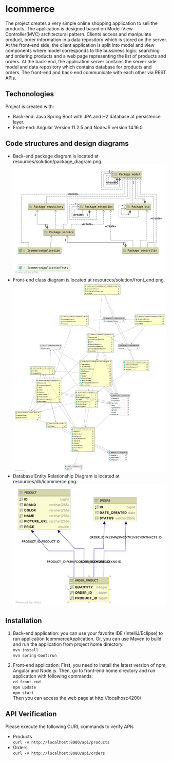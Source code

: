 # Icommerce
The project creates a very simple online shopping application to sell the products. The application is designed based on 
Model-View-Controller(MVC) architectural pattern. Clients access and manipulate product, order information in a data repository which is stored
on the server. At the front-end side, the client application is split into model and view components where model corresponds to the
bussiness logic: searching and ordering products and a web page representing the list of products and orders. At the back-end, 
the application server contains the server side model and data repository which contains database for products and orders.
The front-end and back-end communicate with each other via REST APIs.    

## Techonologies
Project is created with:
* Back-end: Java Spring Boot with JPA and H2 database at persistence layer.  
* Front-end: Angular Version 11.2.5 and NodeJS version 14.16.0    

## Code structures and design diagrams
* Back-end package diagram is located at resources/solution/package_diagram.png.  
![alt text](./resources/solution/package_diagram.png?raw=true)
* Front-end class diagram is located at resources/solution/front_end.png.  
![alt text](./resources/solution/front_end.png?raw=true)
* Database Entity Relationship Diagram is located at resources/db/icommerce.png.  
![alt text](./resources/db/icommerce.png?raw=true)
 
## Installation 
1. Back-end application: you can use your favorite IDE (IntelliJ/Eclipse) to run application IcommerceApplication.
Or, you can use Maven to build and run the application from project home directory.  
    `mvn install`  
    `mvn spring-boot:run`
      
2. Front-end application: First, you need to install the latest version of npm, Angular and Node.js. Then, go to front-end 
home directory and run application with following commands:   
    `cd front-end`  
    `npm update`  
    `npm start`   
    Then you can access the web page at http://localhost:4200/  

## API Verification
Please execute the following CURL commands to verify APIs
* Products  
`curl -v http://localhost:8080/api/products`  
* Orders  
`curl -v http://localhost:8080/api/orders`
